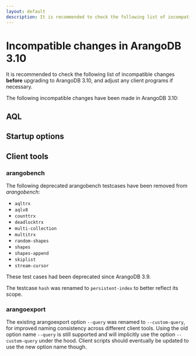 ```yaml
---
layout: default
description: It is recommended to check the following list of incompatible changes before upgrading to ArangoDB 3.10
---
```

Incompatible changes in ArangoDB 3.10
=====================================

It is recommended to check the following list of incompatible changes **before**
upgrading to ArangoDB 3.10, and adjust any client programs if necessary.

The following incompatible changes have been made in ArangoDB 3.10:

AQL
---



Startup options
---------------



Client tools
------------

### arangobench

The following deprecated arangobench testcases have been removed from _arangobench_:
* `aqltrx`
* `aqlv8`
* `counttrx`
* `deadlocktrx`
* `multi-collection`
* `multitrx`
* `random-shapes`
* `shapes`
* `shapes-append`
* `skiplist`
* `stream-cursor`

These test cases had been deprecated since ArangoDB 3.9.

The testcase `hash` was renamed to `persistent-index` to better reflect its
scope.

### arangoexport

The existing arangoexport option `--query` was renamed to `--custom-query`, for
improved naming consistency across different client tools.
Using the old option name `--query` is still supported and will implicitly use 
the option `--custom-query` under the hood. Client scripts should eventually be
updated to use the new option name though. 

